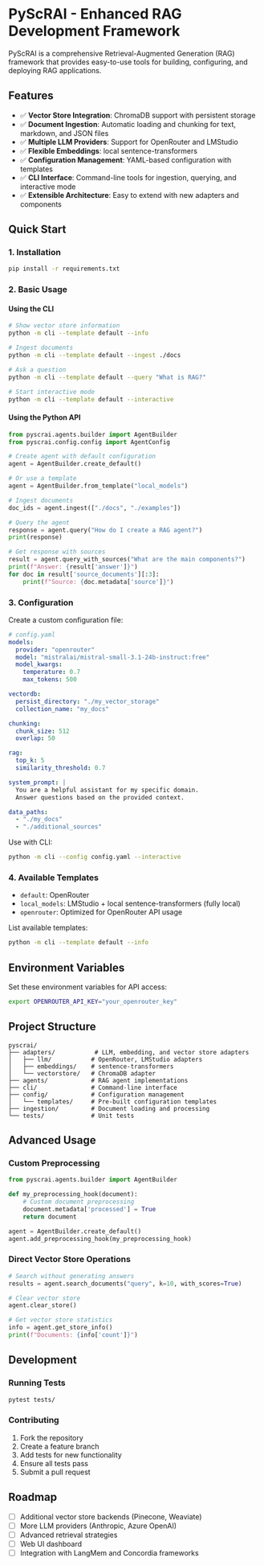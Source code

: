 # PyScRAI - Enhanced RAG Development Framework

PyScRAI is a comprehensive Retrieval-Augmented Generation (RAG) framework that provides easy-to-use tools for building, configuring, and deploying RAG applications.

## Features

- ✅ **Vector Store Integration**: ChromaDB support with persistent storage
- ✅ **Document Ingestion**: Automatic loading and chunking for text, markdown, and JSON files
- ✅ **Multiple LLM Providers**: Support for OpenRouter and LMStudio
- ✅ **Flexible Embeddings**: local sentence-transformers
- ✅ **Configuration Management**: YAML-based configuration with templates
- ✅ **CLI Interface**: Command-line tools for ingestion, querying, and interactive mode
- ✅ **Extensible Architecture**: Easy to extend with new adapters and components

## Quick Start

### 1. Installation

```bash
pip install -r requirements.txt
```

### 2. Basic Usage

#### Using the CLI

```bash
# Show vector store information
python -m cli --template default --info

# Ingest documents
python -m cli --template default --ingest ./docs

# Ask a question
python -m cli --template default --query "What is RAG?"

# Start interactive mode
python -m cli --template default --interactive
```

#### Using the Python API

```python
from pyscrai.agents.builder import AgentBuilder
from pyscrai.config.config import AgentConfig

# Create agent with default configuration
agent = AgentBuilder.create_default()

# Or use a template
agent = AgentBuilder.from_template("local_models")

# Ingest documents
doc_ids = agent.ingest(["./docs", "./examples"])

# Query the agent
response = agent.query("How do I create a RAG agent?")
print(response)

# Get response with sources
result = agent.query_with_sources("What are the main components?")
print(f"Answer: {result['answer']}")
for doc in result['source_documents'][:3]:
    print(f"Source: {doc.metadata['source']}")
```

### 3. Configuration

Create a custom configuration file:

```yaml
# config.yaml
models:
  provider: "openrouter"
  model: "mistralai/mistral-small-3.1-24b-instruct:free"
  model_kwargs:
    temperature: 0.7
    max_tokens: 500

vectordb:
  persist_directory: "./my_vector_storage"
  collection_name: "my_docs"

chunking:
  chunk_size: 512
  overlap: 50

rag:
  top_k: 5
  similarity_threshold: 0.7

system_prompt: |
  You are a helpful assistant for my specific domain.
  Answer questions based on the provided context.

data_paths:
  - "./my_docs"
  - "./additional_sources"
```

Use with CLI:

```bash
python -m cli --config config.yaml --interactive
```

### 4. Available Templates

- `default`: OpenRouter 
- `local_models`: LMStudio + local sentence-transformers (fully local)
- `openrouter`: Optimized for OpenRouter API usage

List available templates:

```bash
python -m cli --template default --info
```

## Environment Variables

Set these environment variables for API access:

```bash
export OPENROUTER_API_KEY="your_openrouter_key"
```

## Project Structure

```
pyscrai/
├── adapters/           # LLM, embedding, and vector store adapters
│   ├── llm/           # OpenRouter, LMStudio adapters
│   ├── embeddings/    # sentence-transformers
│   └── vectorstore/   # ChromaDB adapter
├── agents/            # RAG agent implementations
├── cli/               # Command-line interface
├── config/            # Configuration management
│   └── templates/     # Pre-built configuration templates
├── ingestion/         # Document loading and processing
└── tests/             # Unit tests
```

## Advanced Usage

### Custom Preprocessing

```python
from pyscrai.agents.builder import AgentBuilder

def my_preprocessing_hook(document):
    # Custom document preprocessing
    document.metadata['processed'] = True
    return document

agent = AgentBuilder.create_default()
agent.add_preprocessing_hook(my_preprocessing_hook)
```

### Direct Vector Store Operations

```python
# Search without generating answers
results = agent.search_documents("query", k=10, with_scores=True)

# Clear vector store
agent.clear_store()

# Get vector store statistics
info = agent.get_store_info()
print(f"Documents: {info['count']}")
```

## Development

### Running Tests

```bash
pytest tests/
```

### Contributing

1. Fork the repository
2. Create a feature branch
3. Add tests for new functionality
4. Ensure all tests pass
5. Submit a pull request

## Roadmap

- [ ] Additional vector store backends (Pinecone, Weaviate)
- [ ] More LLM providers (Anthropic, Azure OpenAI)
- [ ] Advanced retrieval strategies
- [ ] Web UI dashboard
- [ ] Integration with LangMem and Concordia frameworks
